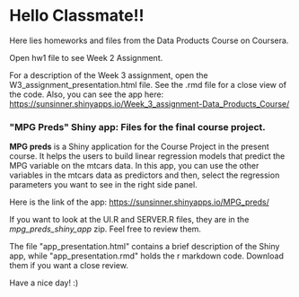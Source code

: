 # Hello Classmate!! 

Here lies homeworks and files from the Data Products Course on Coursera.

Open hw1 file to see Week 2 Assignment.

For a description of the Week 3 assignment, open the W3_assignment_presentation.html file. See the .rmd file for a close view of the code.
Also, you can see the app here: https://sunsinner.shinyapps.io/Week_3_assignment-Data_Products_Course/

### "MPG Preds" Shiny app: Files for the final course project. 
**MPG preds** is a Shiny application for the Course Project in the present course. It helps the users to build linear regression models that predict the MPG variable on the mtcars data. In this app, you can use the other variables in the mtcars data as predictors and then, select the regression parameters you want to see in the right side panel.

Here is the link of the app: https://sunsinner.shinyapps.io/MPG_preds/

If you want to look at the UI.R and SERVER.R files, they are in the *mpg_preds_shiny_app* zip. Feel free to review them. 

The file "app_presentation.html" contains a brief description of the Shiny app, while "app_presentation.rmd" holds the r markdown code. Download them if you want a close review. 

Have a nice day! :)
